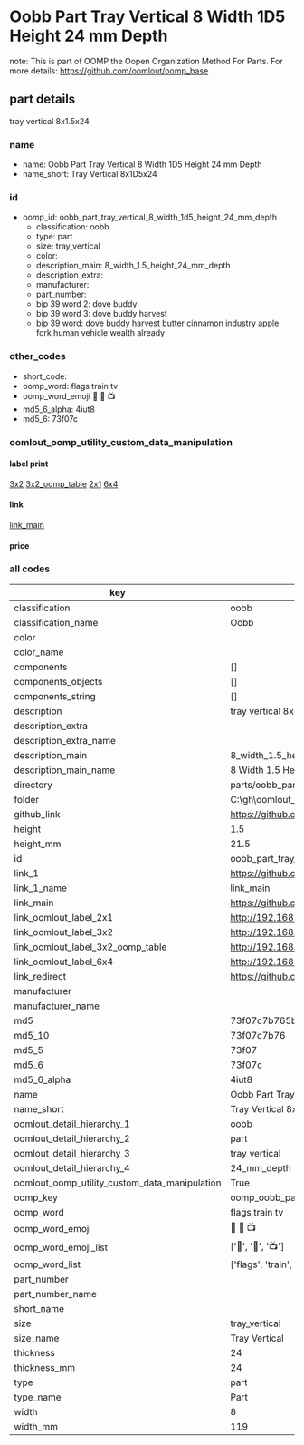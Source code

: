 # Oobb Part Tray Vertical 8 Width 1D5 Height 24 mm Depth  

note: This is part of OOMP the Oopen Organization Method For Parts. For more details: https://github.com/oomlout/oomp_base

##  part details
  



tray vertical 8x1.5x24



### name
* name: Oobb Part Tray Vertical 8 Width 1D5 Height 24 mm Depth
* name_short: Tray Vertical 8x1D5x24 
### id
* oomp_id: oobb_part_tray_vertical_8_width_1d5_height_24_mm_depth
  * classification: oobb
  * type: part
  * size: tray_vertical
  * color: 
  * description_main: 8_width_1.5_height_24_mm_depth
  * description_extra: 
  * manufacturer: 
  * part_number: 
  * bip 39 word 2: dove buddy
  * bip 39 word 3: dove buddy harvest
  * bip 39 word: dove buddy harvest butter cinnamon industry apple fork human vehicle wealth already

### other_codes
* short_code: 
* oomp_word: flags train tv
* oomp_word_emoji :flags: :train: :tv:
* md5_6_alpha: 4iut8
* md5_6: 73f07c






### oomlout_oomp_utility_custom_data_manipulation
#### label print
[3x2](http://192.168.1.245:1112/?label=oomp%204iut8)
[3x2_oomp_table](http://192.168.1.108:1112/?label=oomp%204iut8)
[2x1](http://192.168.1.242:1112/?label=oomp%204iut8)
[6x4](http://192.168.1.55:1112/?label=oomp%204iut8)    

#### link

[link_main](https://github.com/oomlout/oomlout_oobb_version_4_generated_parts/tree/main/navigation_oomp/oobb/part/tray_vertical/8_width_1.5_height_24_mm_depth/part)                              

#### price







### all codes 
| key | value |  
| --- | --- |  
| classification | oobb |  
| classification_name | Oobb |  
| color |  |  
| color_name |  |  
| components | [] |  
| components_objects | [] |  
| components_string | [] |  
| description | tray vertical 8x1.5x24 |  
| description_extra |  |  
| description_extra_name |  |  
| description_main | 8_width_1.5_height_24_mm_depth |  
| description_main_name | 8 Width 1.5 Height 24 mm Depth |  
| directory | parts/oobb_part_tray_vertical_8_width_1d5_height_24_mm_depth |  
| folder | C:\gh\oomlout_oobb_version_4_generated_parts\parts\oobb_part_tray_vertical_8_width_1d5_height_24_mm_depth |  
| github_link | https://github.com/oomlout/oomlout_oomp_part_src/tree/main/parts/oobb_part_tray_vertical_8_width_1d5_height_24_mm_depth |  
| height | 1.5 |  
| height_mm | 21.5 |  
| id | oobb_part_tray_vertical_8_width_1d5_height_24_mm_depth |  
| link_1 | https://github.com/oomlout/oomlout_oobb_version_4_generated_parts/tree/main/navigation_oomp/oobb/part/tray_vertical/8_width_1.5_height_24_mm_depth/part |  
| link_1_name | link_main |  
| link_main | https://github.com/oomlout/oomlout_oobb_version_4_generated_parts/tree/main/navigation_oomp/oobb/part/tray_vertical/8_width_1.5_height_24_mm_depth/part |  
| link_oomlout_label_2x1 | http://192.168.1.242:1112/?label=oomp%204iut8 |  
| link_oomlout_label_3x2 | http://192.168.1.245:1112/?label=oomp%204iut8 |  
| link_oomlout_label_3x2_oomp_table | http://192.168.1.108:1112/?label=oomp%204iut8 |  
| link_oomlout_label_6x4 | http://192.168.1.55:1112/?label=oomp%204iut8 |  
| link_redirect | https://github.com/oomlout/oomlout_oobb_version_4_generated_parts/tree/main/parts/oobb_tray_vertical_08_1d5_24 |  
| manufacturer |  |  
| manufacturer_name |  |  
| md5 | 73f07c7b765b6155cc9481f4d2c75a0e |  
| md5_10 | 73f07c7b76 |  
| md5_5 | 73f07 |  
| md5_6 | 73f07c |  
| md5_6_alpha | 4iut8 |  
| name | Oobb Part Tray Vertical 8 Width 1D5 Height 24 mm Depth |  
| name_short | Tray Vertical 8x1D5x24  |  
| oomlout_detail_hierarchy_1 | oobb |  
| oomlout_detail_hierarchy_2 | part |  
| oomlout_detail_hierarchy_3 | tray_vertical |  
| oomlout_detail_hierarchy_4 | 24_mm_depth |  
| oomlout_oomp_utility_custom_data_manipulation | True |  
| oomp_key | oomp_oobb_part_tray_vertical_8_width_1d5_height_24_mm_depth |  
| oomp_word | flags train tv |  
| oomp_word_emoji | :flags: :train: :tv: |  
| oomp_word_emoji_list | [':flags:', ':train:', ':tv:'] |  
| oomp_word_list | ['flags', 'train', 'tv'] |  
| part_number |  |  
| part_number_name |  |  
| short_name |  |  
| size | tray_vertical |  
| size_name | Tray Vertical |  
| thickness | 24 |  
| thickness_mm | 24 |  
| type | part |  
| type_name | Part |  
| width | 8 |  
| width_mm | 119 |  
